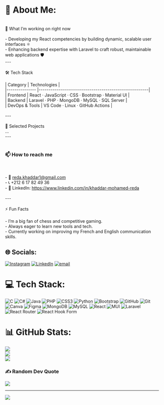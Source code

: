 # 💫 About Me:
<br>🔭 What I’m working on right now<br><br>- Developing my React competencies by building dynamic, scalable user interfaces ⚛️<br>- Enhancing backend expertise with Laravel to craft robust, maintainable web applications 🛡️<br>---<br><br>🛠️ Tech Stack<br><br>| Category             | Technologies                                                                                          |<br>|--------------- |--------------------------------------------------------|<br>| Frontend       | React · JavaScript · CSS · Bootstrap · Material UI     |<br>| Backend        | Laravel · PHP · MongoDB · MySQL · SQL Server           |<br>| DevOps & Tools | VS Code · Linux · GitHub Actions                       |<br><br>---<br><br>💼 Selected Projects<br>...<br>---<br><br><h3 align="left">📫 How to reach me</h3><br><br>- 📧 reda.khaddar1@gmail.com<br>- 📞 +212 6 17 82 49 36  <br>- 👔 LinkedIn: https://www.linkedin.com/in/khaddar-mohamed-reda<br><br>---<br><br>⚡ Fun Facts<br><br>- I’m a big fan of chess and competitive gaming.  <br>- Always eager to learn new tools and tech.  <br>- Currently working on improving my French and English communication skills.  <br>


## 🌐 Socials:
[![Instagram](https://img.shields.io/badge/Instagram-%23E4405F.svg?logo=Instagram&logoColor=white)](https://instagram.com/reda_khaddar1) [![LinkedIn](https://img.shields.io/badge/LinkedIn-%230077B5.svg?logo=linkedin&logoColor=white)](https://linkedin.com/in/khaddar-mohamed-reda) [![email](https://img.shields.io/badge/Email-D14836?logo=gmail&logoColor=white)](mailto:reda.khaddar1@gmail.com) 

# 💻 Tech Stack:
![C](https://img.shields.io/badge/c-%2300599C.svg?style=plastic&logo=c&logoColor=white) ![C#](https://img.shields.io/badge/c%23-%23239120.svg?style=plastic&logo=csharp&logoColor=white) ![Java](https://img.shields.io/badge/java-%23ED8B00.svg?style=plastic&logo=openjdk&logoColor=white) ![PHP](https://img.shields.io/badge/php-%23777BB4.svg?style=plastic&logo=php&logoColor=white) ![CSS3](https://img.shields.io/badge/css3-%231572B6.svg?style=plastic&logo=css3&logoColor=white) ![Python](https://img.shields.io/badge/python-3670A0?style=plastic&logo=python&logoColor=ffdd54) ![Bootstrap](https://img.shields.io/badge/bootstrap-%238511FA.svg?style=plastic&logo=bootstrap&logoColor=white) ![GitHub](https://img.shields.io/badge/github-%23121011.svg?style=plastic&logo=github&logoColor=white) ![Git](https://img.shields.io/badge/git-%23F05033.svg?style=plastic&logo=git&logoColor=white) ![Canva](https://img.shields.io/badge/Canva-%2300C4CC.svg?style=plastic&logo=Canva&logoColor=white) ![Figma](https://img.shields.io/badge/figma-%23F24E1E.svg?style=plastic&logo=figma&logoColor=white) ![MongoDB](https://img.shields.io/badge/MongoDB-%234ea94b.svg?style=plastic&logo=mongodb&logoColor=white) ![MySQL](https://img.shields.io/badge/mysql-4479A1.svg?style=plastic&logo=mysql&logoColor=white) ![React](https://img.shields.io/badge/react-%2320232a.svg?style=plastic&logo=react&logoColor=%2361DAFB) ![MUI](https://img.shields.io/badge/MUI-%230081CB.svg?style=plastic&logo=mui&logoColor=white) ![Laravel](https://img.shields.io/badge/laravel-%23FF2D20.svg?style=plastic&logo=laravel&logoColor=white) ![React Router](https://img.shields.io/badge/React_Router-CA4245?style=plastic&logo=react-router&logoColor=white) ![React Hook Form](https://img.shields.io/badge/React%20Hook%20Form-%23EC5990.svg?style=plastic&logo=reacthookform&logoColor=white)
# 📊 GitHub Stats:
![](https://github-readme-stats.vercel.app/api?username=RedaMed07&theme=react&hide_border=false&include_all_commits=true&count_private=false)<br/>
![](https://nirzak-streak-stats.vercel.app/?user=RedaMed07&theme=react&hide_border=false)<br/>
![](https://github-readme-stats.vercel.app/api/top-langs/?username=RedaMed07&theme=react&hide_border=false&include_all_commits=true&count_private=false&layout=compact)

### ✍️ Random Dev Quote
![](https://quotes-github-readme.vercel.app/api?type=horizontal&theme=radical)

---
[![](https://visitcount.itsvg.in/api?id=RedaMed07&icon=0&color=0)](https://visitcount.itsvg.in)

<!-- Proudly created with GPRM ( https://gprm.itsvg.in ) -->
